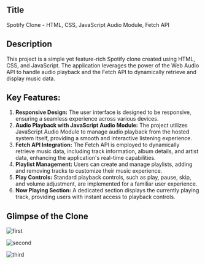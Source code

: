 <h2>Title</h2> Spotify Clone - HTML, CSS, JavaScript Audio Module, Fetch API

<h2>Description</h2>
This project is a simple yet feature-rich Spotify clone created using HTML, CSS, and JavaScript. The application leverages 
the power of the Web Audio API to handle audio playback and the Fetch API to dynamically retrieve and display music data.

<h2>Key Features:</h2>

1. __Responsive Design:__ The user interface is designed to be responsive, ensuring a seamless experience across various devices.
2. __Audio Playback with JavaScript Audio Module:__ The project utilizes JavaScript Audio Module to manage audio playback from the hosted system itself, providing a smooth and interactive listening experience.
3. __Fetch API Integration:__ The Fetch API is employed to dynamically retrieve music data, including track information, album details, and artist data, enhancing the application's real-time capabilities.
4. __Playlist Management:__ Users can create and manage playlists, adding and removing tracks to customize their music experience.
5. __Play Controls:__ Standard playback controls, such as play, pause, skip, and volume adjustment, are implemented for a familiar user experience.
6. __Now Playing Section:__ A dedicated section displays the currently playing track, providing users with instant access to playback controls.

## Glimpse of the Clone
![first](https://github.com/Vivek16-ops/Spotify_clone/assets/78420856/ba9f01ce-216f-4346-8166-bce90cab283c)

![second](https://github.com/Vivek16-ops/Spotify_clone/assets/78420856/dd3b4a56-0015-4000-adb1-22b71fe8c927)

![third](https://github.com/Vivek16-ops/Spotify_clone/assets/78420856/d9f5a07b-f90e-4d96-bbdd-5e02815ed9f0)
